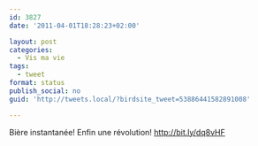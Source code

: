 ```yaml
---
id: 3827
date: '2011-04-01T18:28:23+02:00'

layout: post
categories:
  - Vis ma vie
tags:
  - tweet
format: status
publish_social: no
guid: 'http://tweets.local/?birdsite_tweet=53886441582891008'

---
```


Bière instantanée! Enfin une révolution! http://bit.ly/dq8vHF
